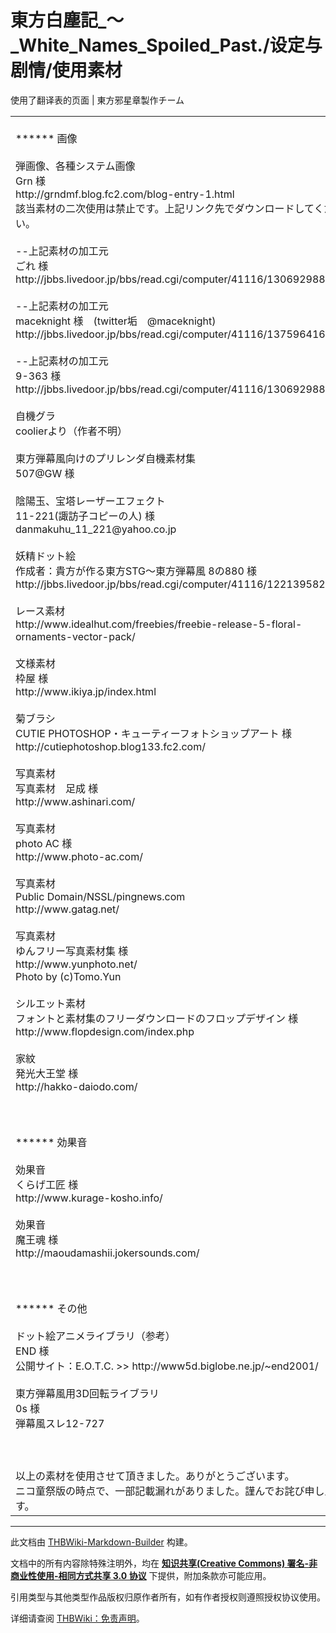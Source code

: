 # 東方白塵記_～_White_Names_Spoiled_Past./设定与剧情/使用素材

<!-- source html: G:\repos\THBWiki-Markdown-Builder\THBWikiMarkdown\Temp\main\5\57\ns0%3A%E6%9D%B1%E6%96%B9%E7%99%BD%E5%A1%B5%E8%A8%98_%EF%BD%9E_White_Names_Spoiled_Past%2E%2F%E8%AE%BE%E5%AE%9A%E4%B8%8E%E5%89%A7%E6%83%85%2F%E4%BD%BF%E7%94%A8%E7%B4%A0%E6%9D%90.html -->

使用了翻译表的页面 | 東方邪星章製作チーム

  
  

  


<table><tbody><tr class="tt-content" id="=-1" data-pos="&#91;&quot;=&quot;,1&#93;"><td class="tt-ja" lang="ja"><div class="poem"><br>****** 画像<br><br>弾画像、各種システム画像<br>	Grn 様<br>	http://grndmf.blog.fc2.com/blog-entry-1.html<br>	該当素材の二次使用は禁止です。上記リンク先でダウンロードしてください。<br><br>--上記素材の加工元<br>	ごれ 様<br>	http://jbbs.livedoor.jp/bbs/read.cgi/computer/41116/1306929885/955<br><br>--上記素材の加工元<br>	maceknight 様　(twitter垢　@maceknight)<br>	http://jbbs.livedoor.jp/bbs/read.cgi/computer/41116/1375964167/63<br><br>--上記素材の加工元<br>	9-363 様<br>	http://jbbs.livedoor.jp/bbs/read.cgi/computer/41116/1306929885/363<br><br>自機グラ<br>	coolierより（作者不明）<br><br>東方弾幕風向けのプリレンダ自機素材集<br>	507@GW 様<br><br>陰陽玉、宝塔レーザーエフェクト<br>	11-221(諏訪子コピーの人) 様<br>	danmakuhu_11_221@yahoo.co.jp<br><br>妖精ドット絵<br>	作成者：貴方が作る東方STG～東方弾幕風 8の880 様<br>	http://jbbs.livedoor.jp/bbs/read.cgi/computer/41116/1221395825/880<br><br>レース素材<br>	http://www.idealhut.com/freebies/freebie-release-5-floral-ornaments-vector-pack/<br><br>文様素材<br>	枠屋 様<br>	http://www.ikiya.jp/index.html<br><br>菊ブラシ<br>	CUTIE PHOTOSHOP・キューティーフォトショップアート 様<br>	http://cutiephotoshop.blog133.fc2.com/<br><br>写真素材<br>	写真素材　足成 様<br>	http://www.ashinari.com/<br><br>写真素材<br>	photo AC 様<br>	http://www.photo-ac.com/<br><br>写真素材<br>	Public Domain/NSSL/pingnews.com<br>	http://www.gatag.net/<br><br>写真素材<br>	ゆんフリー写真素材集 様<br>	http://www.yunphoto.net/<br>	Photo by (c)Tomo.Yun<br><br>シルエット素材<br>	フォントと素材集のフリーダウンロードのフロップデザイン 様<br>	http://www.flopdesign.com/index.php<br><br>家紋<br>	発光大王堂 様<br>	http://hakko-daiodo.com/<br><br><br></div></td><td class="tt-zh" lang="zh"><div class="poem"><br>****** 图片<br><br>弹幕图片、各种系统图片<br>	Grn 先生<br>	http://grndmf.blog.fc2.com/blog-entry-1.html<br>	禁止该素材的二次使用。请在上述链接地址中下载。<br><br>--上述素材的加工者<br>	ごれ 先生<br>	http://jbbs.livedoor.jp/bbs/read.cgi/computer/41116/1306929885/955<br><br>--上述素材的加工者<br>	maceknight 先生　(twitter账号　@maceknight)<br>	http://jbbs.livedoor.jp/bbs/read.cgi/computer/41116/1375964167/63<br><br>--上述素材的加工者<br>	9-363 先生<br>	http://jbbs.livedoor.jp/bbs/read.cgi/computer/41116/1306929885/363<br><br>自机贴图<br>	来自coolier（作者不明）<br><br>东方弹幕风向的预渲染自机素材集<br>	507@GW 様<br><br>阴阳玉、宝塔激光效果<br>	11-221(諏訪子コピー的作者) 先生<br>	danmakuhu_11_221@yahoo.co.jp<br><br>妖精点绘<br>	制作者：貴方が作る東方STG～東方弾幕風 8の880 先生<br>	http://jbbs.livedoor.jp/bbs/read.cgi/computer/41116/1221395825/880<br><br>花边素材<br>	http://www.idealhut.com/freebies/freebie-release-5-floral-ornaments-vector-pack/<br><br>花纹素材<br>	枠屋 様<br>	http://www.ikiya.jp/index.html<br><br>菊花图样<br>	CUTIE PHOTOSHOP・キューティーフォトショップアート 先生<br>	http://cutiephotoshop.blog133.fc2.com/<br><br>照片素材<br>	写真素材　足成 先生<br>	http://www.ashinari.com/<br><br>照片素材<br>	photo AC 先生<br>	http://www.photo-ac.com/<br><br>照片素材<br>	Public Domain/NSSL/pingnews.com<br>	http://www.gatag.net/<br><br>照片素材<br>	ゆんフリー写真素材集 先生<br>	http://www.yunphoto.net/<br>	Photo by (c)Tomo.Yun<br><br>剪影素材<br>	フォントと素材集のフリーダウンロードのフロップデザイン 先生<br>	http://www.flopdesign.com/index.php<br><br>家徽<br>	発光大王堂 先生<br>	http://hakko-daiodo.com/<br><br><br></div></td></tr><tr class="tt-content" id="=-2" data-pos="&#91;&quot;=&quot;,2&#93;"><td class="tt-ja" lang="ja"><div class="poem"><br>****** 効果音<br><br>効果音<br>	くらげ工匠 様<br>	http://www.kurage-kosho.info/<br><br>効果音<br>	魔王魂 様<br>	http://maoudamashii.jokersounds.com/<br><br><br></div></td><td class="tt-zh" lang="zh"><div class="poem"><br>****** 效果音<br><br>效果音<br>	くらげ工匠 先生<br>	http://www.kurage-kosho.info/<br><br>效果音<br>	魔王魂 先生<br>	http://maoudamashii.jokersounds.com/<br><br><br></div></td></tr><tr class="tt-content" id="=-3" data-pos="&#91;&quot;=&quot;,3&#93;"><td class="tt-ja" lang="ja"><div class="poem"><br>****** その他<br><br>ドット絵アニメライブラリ（参考）<br>	END 様<br>	公開サイト：E.O.T.C. &gt;&gt; http://www5d.biglobe.ne.jp/~end2001/<br><br>東方弾幕風用3D回転ライブラリ<br>	0s 様<br>	弾幕風スレ12-727<br><br><br><br>以上の素材を使用させて頂きました。ありがとうございます。<br>ニコ童祭版の時点で、一部記載漏れがありました。謹んでお詫び申し上げます。<br></div></td><td class="tt-zh" lang="zh"><div class="poem"><br>****** 其他<br><br>点绘动画库（参考）<br>	END 先生<br>	发布网站：E.O.T.C. &gt;&gt; http://www5d.biglobe.ne.jp/~end2001/<br><br>东方弹幕风用3D旋转库<br>	0s 先生<br>	弹幕风串12-727<br><br><br><br>使用了以上素材。谢谢。<br>在ニコ童祭版时漏记了一部分。谨致以最诚挚的歉意。<br></div></td></tr></tbody></table>







---

此文档由 [THBWiki-Markdown-Builder](https://github.com/Delsin-Yu/THBWiki-Markdown-Builder) 构建。

文档中的所有内容除特殊注明外，均在 [**知识共享(Creative Commons) 署名-非商业性使用-相同方式共享 3.0 协议**](https://creativecommons.org/licenses/by-sa/3.0/deed.zh-hans) 下提供，附加条款亦可能应用。

引用类型与其他类型作品版权归原作者所有，如有作者授权则遵照授权协议使用。

详细请查阅 [THBWiki：免责声明](https://thbwiki.cc/THBWiki:%E5%85%8D%E8%B4%A3%E5%A3%B0%E6%98%8E)。

